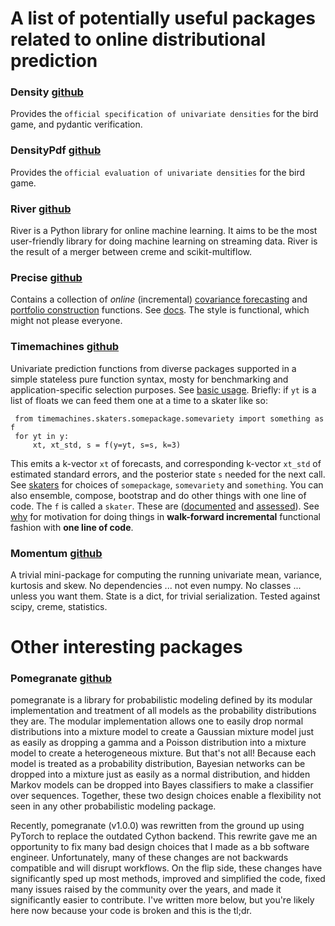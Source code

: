 
# A list of potentially useful packages related to online distributional prediction


### Density [github](https://github.com/microprediction/density)

Provides the `official specification of univariate densities` for the bird game, and pydantic verification. 

### DensityPdf [github](https://github.com/microprediction/densitypdf)

Provides the `official evaluation of univariate densities` for the bird game.

### River [github](https://github.com/online-ml/river)

River is a Python library for online machine learning. It aims to be the most user-friendly library for doing machine learning on streaming data. River is the result of a merger between creme and scikit-multiflow.


### Precise [github](https://github.com/microprediction/precise)

Contains a collection of *online* (incremental) [covariance forecasting](https://github.com/microprediction/precise/blob/main/LISTING_OF_COV_SKATERS.md) and [portfolio construction](https://github.com/microprediction/precise/blob/main/LISTING_OF_MANAGERS.md) functions. See [docs](https://microprediction.github.io/precise/). The style is 
functional, which might not please everyone.


### Timemachines [github](https://github.com/microprediction/timemachines)

Univariate prediction functions from diverse packages supported in a simple stateless pure function syntax, mosty for benchmarking and application-specific selection purposes. See [basic usage](https://github.com/microprediction/timemachines/blob/main/examples/basic_usage/run_skater.py). Briefly: if `yt` is a list of floats we can feed them one at a time to a skater like so:

     from timemachines.skaters.somepackage.somevariety import something as f
     for yt in y:
         xt, xt_std, s = f(y=yt, s=s, k=3)
         
This emits a k-vector `xt` of forecasts, and corresponding k-vector `xt_std` of estimated standard errors, and the posterior state `s` needed for the next call. See [skaters](https://microprediction.github.io/timemachines/skaters) for choices of `somepackage`, `somevariety` and `something`. You can also ensemble, compose, bootstrap and do other things with one line of code. The `f` is called a `skater`. These are ([documented](https://microprediction.github.io/timemachines/) and [assessed](https://microprediction.github.io/timeseries-elo-ratings/html_leaderboards/overall.html)).  See [why](https://microprediction.github.io/timemachines/why) for motivation for doing things in **walk-forward incremental** functional fashion with **one line of code**. 

### Momentum [github](https://github.com/microprediction/momentum)

A trivial mini-package for computing the running univariate mean, variance, kurtosis and skew. No dependencies ... not even numpy. No classes ... unless you want them. State is a dict, for trivial serialization.
Tested against scipy, creme, statistics. 


# Other interesting packages 

### Pomegranate [github](https://github.com/jmschrei/pomegranate)

pomegranate is a library for probabilistic modeling defined by its modular implementation and treatment of all models as the probability distributions they are. The modular implementation allows one to easily drop normal distributions into a mixture model to create a Gaussian mixture model just as easily as dropping a gamma and a Poisson distribution into a mixture model to create a heterogeneous mixture. But that's not all! Because each model is treated as a probability distribution, Bayesian networks can be dropped into a mixture just as easily as a normal distribution, and hidden Markov models can be dropped into Bayes classifiers to make a classifier over sequences. Together, these two design choices enable a flexibility not seen in any other probabilistic modeling package.

Recently, pomegranate (v1.0.0) was rewritten from the ground up using PyTorch to replace the outdated Cython backend. This rewrite gave me an opportunity to fix many bad design choices that I made as a bb software engineer. Unfortunately, many of these changes are not backwards compatible and will disrupt workflows. On the flip side, these changes have significantly sped up most methods, improved and simplified the code, fixed many issues raised by the community over the years, and made it significantly easier to contribute. I've written more below, but you're likely here now because your code is broken and this is the tl;dr.

